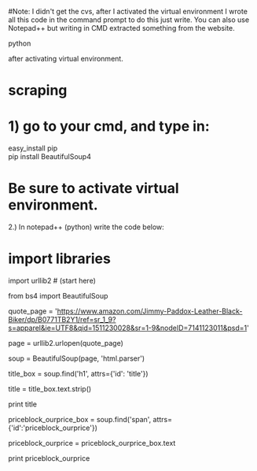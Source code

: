 #Note: I didn't get the cvs, after I activated the virtual environment I wrote all this code in the command prompt 
to do this just write. You can also use Notepad++ but writing in CMD extracted something from the website.

python

after activating virtual environment.

# scraping
# 1) go to your cmd, and type in:
easy_install pip  
pip install BeautifulSoup4

# Be sure to activate virtual environment.

2.) In notepad++ (python) write the code below:

# import libraries
import urllib2  # (start here)

from bs4 import BeautifulSoup

quote_page = 'https://www.amazon.com/Jimmy-Paddox-Leather-Black-Biker/dp/B0771TB2Y1/ref=sr_1_9?s=apparel&ie=UTF8&qid=1511230028&sr=1-9&nodeID=7141123011&psd=1'

page = urllib2.urlopen(quote_page)

soup = BeautifulSoup(page, 'html.parser')

title_box = soup.find('h1', attrs={'id': 'title'}) 

title = title_box.text.strip()

print title

priceblock_ourprice_box = soup.find('span', attrs={'id':'priceblock_ourprice'})

priceblock_ourprice = priceblock_ourprice_box.text

print priceblock_ourprice


